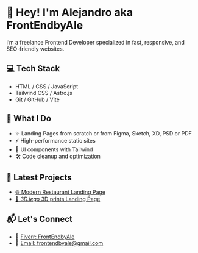# 👋 Hey! I'm Alejandro aka FrontEndbyAle

I’m a freelance Frontend Developer specialized in fast, responsive, and SEO-friendly websites.

## 💻 Tech Stack
- HTML / CSS / JavaScript
- Tailwind CSS / Astro.js
- Git / GitHub / Vite

## 🚀 What I Do
- ✨ Landing Pages from scratch or from Figma, Sketch, XD, PSD or PDF
- ⚡ High-performance static sites
- 🧩 UI components with Tailwind
- 🛠️ Code cleanup and optimization

## 🧪 Latest Projects
- [🌐 Modern Restaurant Landing Page](https://restomoderno.netlify.app)
- [🤖 *3D.iego* 3D prints Landing Page](https://3diego.netlify.app)

## 📬 Let's Connect
- 💼 [Fiverr: FrontEndbyAle](https://www.fiverr.com/frontendbyale)
- 📩 [Email: frontendbyale@gmail.com](mailto:frontendbyale@gmail.com)
